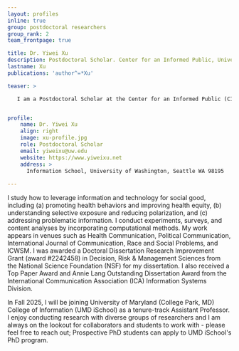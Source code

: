 ```yaml
---
layout: profiles
inline: true
group: postdoctoral researchers
group_rank: 2
team_frontpage: true

title: Dr. Yiwei Xu
description: Postdoctoral Scholar. Center for an Informed Public, University of Washington
lastname: Xu
publications: 'author^=*Xu'

teaser: >

   I am a Postdoctoral Scholar at the Center for an Informed Public (CIP) in the Information School at the University of Washington (Seattle, WA). I am also a Data Science Postdoctoral Fellow at the UW eScience Institute. I received my Ph.D. from the Department of Communication at Cornell University (Ithaca, NY).


profile:
    name: Dr. Yiwei Xu
    align: right
    image: xu-profile.jpg
    role: Postdoctoral Scholar
    email: yiweixu@uw.edu
    website: https://www.yiweixu.net 
    address: >
      Information School, University of Washington, Seattle WA 98195
   
---
```


I study how to leverage information and technology for social good, including (a) promoting health behaviors and improving health equity, (b) understanding selective exposure and reducing polarization, and (c) addressing problematic information. I conduct experiments, surveys, and content analyses by incorporating computational methods. My work appears in venues such as Health Communication, Political Communication, International Journal of Communication, Race and Social Problems, and ICWSM. I was awarded a Doctoral Dissertation Research Improvement Grant (award #2242458) in Decision, Risk & Management Sciences from the National Science Foundation (NSF) for my dissertation. I also received a Top Paper Award and Annie Lang Outstanding Dissertation Award from the International Communication Association (ICA) Information Systems Division.

In Fall 2025, I will be joining University of Maryland (College Park, MD) College of Information (UMD iSchool) as a tenure-track Assistant Professor. I enjoy conducting research with diverse groups of researchers and I am always on the lookout for collaborators and students to work with - please feel free to reach out; Prospective PhD students can apply to UMD iSchool's PhD program.
